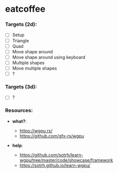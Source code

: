 # eatcoffee
### Targets (2d):
- [ ] Setup
- [ ] Triangle
- [ ] Quad
- [ ] Move shape around
- [ ] Move shape around using keyboard
- [ ] Multiple shapes
- [ ] Move multiple shapes
- [ ] ?
### Targets (3d):
- [ ] ?

### Resources:
- **what?**: 
  - https://wgpu.rs/
  - https://github.com/gfx-rs/wgpu

- **help**: 
  - https://github.com/sotrh/learn-wgpu/tree/master/code/showcase/framework
  - https://sotrh.github.io/learn-wgpu/
